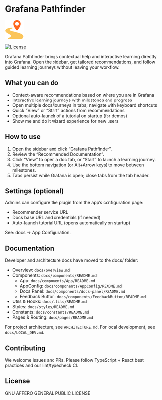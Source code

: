 # Grafana Pathfinder

![Grafana Pathfinder](https://github.com/grafana/docs-plugin/blob/main/src/img/logo.svg)

[![License](https://img.shields.io/badge/License-Apache%202.0-blue.svg)](https://opensource.org/licenses/Apache-2.0)

Grafana Pathfinder brings contextual help and interactive learning directly into Grafana. Open the sidebar, get tailored recommendations, and follow guided learning journeys without leaving your workflow.

## What you can do

- Context-aware recommendations based on where you are in Grafana
- Interactive learning journeys with milestones and progress
- Open multiple docs/journeys in tabs; navigate with keyboard shortcuts
- Quick “View” or “Start” actions from recommendations
- Optional auto-launch of a tutorial on startup (for demos)
- Show me and do it wizard experience for new users

## How to use

1. Open the sidebar and click “Grafana Pathfinder”.
2. Review the “Recommended Documentation”.
3. Click “View” to open a doc tab, or “Start” to launch a learning journey.
4. Use the bottom navigation (or Alt+Arrow keys) to move between milestones.
5. Tabs persist while Grafana is open; close tabs from the tab header.

## Settings (optional)

Admins can configure the plugin from the app’s configuration page:

- Recommender service URL
- Docs base URL and credentials (if needed)
- Auto-launch tutorial URL (opens automatically on startup)

See: docs → App Configuration.

## Documentation

Developer and architecture docs have moved to the docs/ folder:

- Overview: `docs/overview.md`
- Components: `docs/components/README.md`
  - App: `docs/components/App/README.md`
  - AppConfig: `docs/components/AppConfig/README.md`
  - Docs Panel: `docs/components/docs-panel/README.md`
  - Feedback Button: `docs/components/FeedbackButton/README.md`
- Utils & Hooks: `docs/utils/README.md`
- Styles: `docs/styles/README.md`
- Constants: `docs/constants/README.md`
- Pages & Routing: `docs/pages/README.md`

For project architecture, see `ARCHITECTURE.md`.
For local development, see `docs/LOCAL_DEV.md`.

## Contributing

We welcome issues and PRs. Please follow TypeScript + React best practices and our lint/typecheck CI.

## License

GNU AFFERO GENERAL PUBLIC LICENSE

